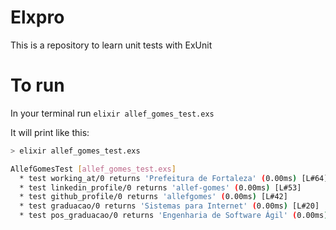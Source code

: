 # Elxpro
This is a repository to learn unit tests with ExUnit

# To run
In your terminal run `elixir allef_gomes_test.exs`

It will print like this:

```bash
> elixir allef_gomes_test.exs 

AllefGomesTest [allef_gomes_test.exs]
  * test working_at/0 returns 'Prefeitura de Fortaleza' (0.00ms) [L#64]
  * test linkedin_profile/0 returns 'allef-gomes' (0.00ms) [L#53]
  * test github_profile/0 returns 'allefgomes' (0.00ms) [L#42]
  * test graduacao/0 returns 'Sistemas para Internet' (0.00ms) [L#20]
  * test pos_graduacao/0 returns 'Engenharia de Software Ágil' (0.00ms) [L#31]
```